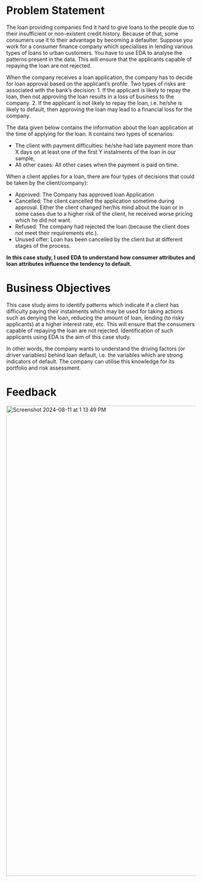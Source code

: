 # Problem Statement
The loan providing companies find it hard to give loans to the people due to their insufficient or non-existent credit history. Because of that, some consumers use it to their advantage by becoming a defaulter. Suppose you work for a consumer finance company which specialises in lending various types of loans to urban customers. You have to use EDA to analyse the patterns present in the data. This will ensure that the applicants capable of repaying the loan are not rejected.

When the company receives a loan application, the company has to decide for loan approval based on the applicant’s profile. Two types of risks are associated with the bank’s decision: 1. If the applicant is likely to repay the loan, then not approving the loan results in a loss of business to the company.
2. If the applicant is not likely to repay the loan, i.e. he/she is likely to default, then approving the loan may lead to a financial loss for the company.


The data given below contains the information about the loan application at the time of applying for the loan. It contains two types of scenarios:
- The client with payment difficulties: he/she had late payment more than X days on at least one of the first Y instalments of the loan in our sample,
- All other cases: All other cases when the payment is paid on time.

When a client applies for a loan, there are four types of decisions that could be taken by the client/company):
- Approved: The Company has approved loan Application
- Cancelled: The client cancelled the application sometime during approval. Either the client changed her/his mind about the loan or in some cases due to a higher risk of the client, he received worse pricing which he did not want.
- Refused: The company had rejected the loan (because the client does not meet their requirements etc.).
- Unused offer:  Loan has been cancelled by the client but at different stages of the process.

**In this case study, I used EDA to understand how consumer attributes and loan attributes influence the tendency to default.**

 

# Business Objectives
This case study aims to identify patterns which indicate if a client has difficulty paying their instalments which may be used for taking actions such as denying the loan, reducing the amount of loan, lending (to risky applicants) at a higher interest rate, etc. This will ensure that the consumers capable of repaying the loan are not rejected. Identification of such applicants using EDA is the aim of this case study.

In other words, the company wants to understand the driving factors (or driver variables) behind loan default, i.e. the variables which are strong indicators of default. The company can utilise this knowledge for its portfolio and risk assessment.

# Feedback
<img width="1248" alt="Screenshot 2024-08-11 at 1 13 49 PM" src="https://github.com/user-attachments/assets/079fe80b-8fdd-4e29-a920-7540f23808c5">


